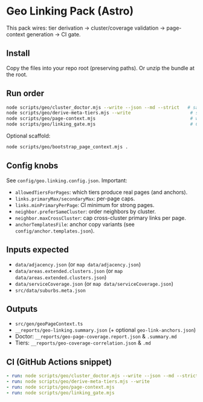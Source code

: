 # Geo Linking Pack (Astro)

This pack wires: tier derivation → cluster/coverage validation → page-context generation → CI gate.

## Install
Copy the files into your repo root (preserving paths). Or unzip the bundle at the root.

## Run order
```bash
node scripts/geo/cluster_doctor.mjs --write --json --md --strict   # sanity of adjacency↔clusters↔coverage
node scripts/geo/derive-meta-tiers.mjs --write                      # sets core/expansion/support
node scripts/geo/page-context.mjs                                   # writes src/gen/geoPageContext.ts + report
node scripts/geo/linking_gate.mjs                                   # CI gate
```

Optional scaffold:
```bash
node scripts/geo/bootstrap_page_context.mjs .
```

## Config knobs
See `config/geo.linking.config.json`. Important:
- `allowedTiersForPages`: which tiers produce real pages (and anchors).
- `links.primaryMax/secondaryMax`: per-page caps.
- `links.minPrimaryPerPage`: CI minimum for strong pages.
- `neighbor.preferSameCluster`: order neighbors by cluster.
- `neighbor.maxCrossCluster`: cap cross-cluster primary links per page.
- `anchorTemplatesFile`: anchor copy variants (see `config/anchor.templates.json`).

## Inputs expected
- `data/adjacency.json` (or `map data/adjacency.json`)
- `data/areas.extended.clusters.json` (or `map data/areas.extended.clusters.json`)
- `data/serviceCoverage.json` (or `map data/serviceCoverage.json`)
- `src/data/suburbs.meta.json`

## Outputs
- `src/gen/geoPageContext.ts`
- `__reports/geo-linking.summary.json` (+ optional `geo-link-anchors.json`)
- Doctor: `__reports/geo-page-coverage.report.json` & `.summary.md`
- Tiers: `__reports/geo-coverage-correlation.json` & `.md`

## CI (GitHub Actions snippet)
```yaml
- run: node scripts/geo/cluster_doctor.mjs --write --json --md --strict
- run: node scripts/geo/derive-meta-tiers.mjs --write
- run: node scripts/geo/page-context.mjs
- run: node scripts/geo/linking_gate.mjs
```
